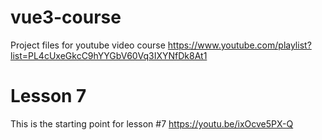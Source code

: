 # vue3-course
Project files for youtube video course https://www.youtube.com/playlist?list=PL4cUxeGkcC9hYYGbV60Vq3IXYNfDk8At1
# Lesson 7
This is the starting point for lesson #7 https://youtu.be/ixOcve5PX-Q